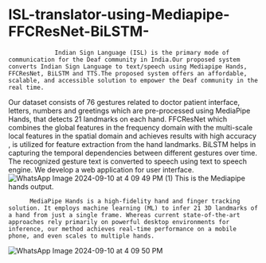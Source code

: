 # ISL-translator-using-Mediapipe-FFCResNet-BiLSTM-
                
                 Indian Sign Language (ISL) is the primary mode of communication for the Deaf community in India.Our proposed system converts Indian Sign Language to text/speech using Mediapipe Hands, FFCResNet, BiLSTM and TTS.The proposed system offers an affordable, scalable, and accessible solution to empower the Deaf community in the real time.
Our dataset consists of 76 gestures related to doctor patient interface, letters, numbers and greetings which are pre-processed using MediaPipe Hands, that detects 21 landmarks on each hand. FFCResNet  which combines the global features in the frequency domain with the multi-scale local features in the spatial domain and achieves results with high accuracy , is utilized for feature extraction from the hand landmarks. BiLSTM helps in capturing the temporal dependencies between different gestures over time. The recognized gesture text is converted to speech using text to speech engine. We develop a web application for user interface.            
               ![WhatsApp Image 2024-09-10 at 4 09 49 PM (1)](https://github.com/user-attachments/assets/9185a1a4-2e16-4be7-b56e-5ebc641a84a7)
                                                        This is the Mediapipe hands output.


          MediaPipe Hands is a high-fidelity hand and finger tracking solution. It employs machine learning (ML) to infer 21 3D landmarks of a hand from just a single frame. Whereas current state-of-the-art approaches rely primarily on powerful desktop environments for inference, our method achieves real-time performance on a mobile phone, and even scales to multiple hands.
![WhatsApp Image 2024-09-10 at 4 09 50 PM](https://github.com/user-attachments/assets/31bf4a6a-4d44-4233-acf7-8fd779e94a9e)
                                               
